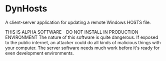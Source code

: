 # DynHosts
A client-server application for updating a remote Windows HOSTS file.

THIS IS ALPHA SOFTWARE - DO NOT INSTALL IN PRODUCTION ENVIRONMENT
The nature of this software is quite dangerous. If exposed to the public internet, an attacker could do all kinds of malicious things with your computer. The server software needs much work before it's ready for even development environments.
